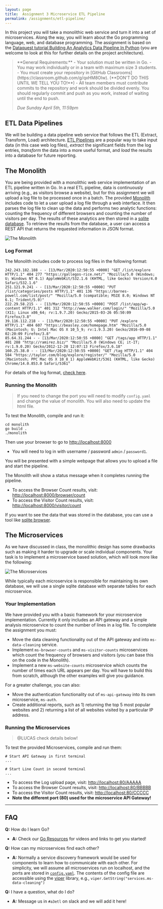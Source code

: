 ```yaml
---
layout: page
title:  Assignment 3 Microservice ETL Pipeline
permalink: /assignments/etl-pipeline/
---
```


In this project you will take a monolithic web service and turn it into a set of microservices. Along the way, you will learn about the Go programming language, web, and database programming. The assignment is based on the [Dataquest tutorial Building An Analytics Data Pipeline In Python](https://www.dataquest.io/blog/data-pipelines-tutorial/) (you are welcome to look at this for further details on the project architecture).

<blockquote>
**General Requirements:** 
  - Your solution must be written in Go.
  - You may work individually or in a team with maximum size 3 students.
  - You must create your repository in [GitHub Classrooms](https://classroom.github.com/g/qxHM8OIw). (**DON'T DO THIS UNTIL WE TELL YOU TO!**)
  - All team members must contribute commits to the repository and work should be divided evenly. You should regularly commit and push as you work, instead of waiting until the end to push.

*Due Sunday April 5th, 11:59pm*
</blockquote> 

## ETL Data Pipelines
We will be building a data pipeline web service that follows the ETL (Extract, Transform, Load) architecture. [ETL Pipelines](https://databricks.com/glossary/etl-pipeline) are a popular way to take input data (in this case web log files), *extract* the significant fields from the log entries, *transform* the data into a more useful format, and *load* the results into a database for future reporting.


## The Monolith
You are being provided with a monolithic web service implementation of an ETL pipeline written in Go.  In a real ETL pipeline, data is continuously arriving (e.g., as visitors browse a website), but for this assignment we will upload a log file to be processed once in a batch. The provided [Monolith](https://github.com/gwAdvNet20/ETL-pipeline/tree/master/monolith) includes code to let a user upload a log file through a web interface.  It then parses the log file to clean up the data and performs two analytic functions: counting the frequency of different browsers and counting the number of visitors per day. The results of these analytics are then stored in a [sqlite database](https://www.sqlite.org/index.html). To retrieve the results from the database, a user can access a REST API that returns the requested information in JSON format.

![The Monolith](monolith.png)

### Log Format
The Monolith includes code to process log files in the following format:
```
242.243.182.188 - - [13/Mar/2020:12:50:55 +0000] "GET /list/explore HTTP/1.1" 404 277 "https://gallegos-rice.net/" "Mozilla/5.0 (Windows; U; Windows NT 6.1) AppleWebKit/532.1.6 (KHTML, like Gecko) Version/4.0 Safari/532.1.6"
251.121.9.241 - - [13/Mar/2020:12:50:55 +0000] "PUT /list/categories/posts HTTP/1.1" 401 136 "https://barnes-powell.com/list/post/" "Mozilla/5.0 (compatible; MSIE 8.0; Windows NT 6.1; Trident/5.0)"
222.29.58.215 - - [13/Mar/2020:12:50:55 +0000] "POST /list/app/wp-content HTTP/1.1" 401 312 "http://www.walker.com/login/" "Mozilla/5.0 (X11; Linux x86_64; rv:1.9.7.20) Gecko/2015-03-26 05:50:09 Firefox/3.8"
39.116.112.218 - - [13/Mar/2020:12:50:55 +0000] "PUT /explore HTTP/1.1" 404 607 "https://beasley.com/homepage.htm" "Mozilla/5.0 (Macintosh; U; Intel Mac OS X 10_5_9; rv:1.9.3.20) Gecko/2016-09-08 02:20:09 Firefox/3.8"
85.64.31.244 - - [13/Mar/2020:12:50:55 +0000] "GET /tags/app HTTP/1.1" 401 288 "http://ramirez.biz/" "Mozilla/5.0 (Windows CE; it-IT; rv:1.9.0.20) Gecko/2012-12-20 12:07:13 Firefox/3.6.18"
160.25.38.0 - - [13/Mar/2020:12:50:55 +0000] "GET /tag HTTP/1.1" 404 584 "https://taylor.com/blog/explore/register/" "Mozilla/5.0 (Macintosh; PPC Mac OS X 10_8_1) AppleWebKit/5361 (KHTML, like Gecko) Chrome/14.0.853.0 Safari/5361"
```
For details of the log format, [check here](https://www.dataquest.io/blog/data-pipelines-tutorial/). 

### Running the Monolith

> If you need to change the port you will need to modify `config.yaml` and change the value of monolith. You will also need to update the html file.

To test the Monolith, compile and run it:

```
cd monolith
go build .
./monolith 
```

Then use your browser to go to [http://localhost:8000](http://localhost:8000)

  - You will need to log in with username / password `admin` / `password1`.

You will be presented with a simple webpage that allows you to upload a file and start the pipeline.

The Monolith will show a status message when it completes running the pipeline.

  - To access the Browser Count results, visit: [http://localhost:8000/browser/count](http://localhost:8000/browser/count)
  - To access the Visitor Count results, visit: [http://localhost:8000/visitor/count](http://localhost:8000/visitor/count)

If you want to see the data that was stored in the database, you can use a tool like [sqlite browser](https://sqlitebrowser.org/).

## The Microservices
As we have discussed in class, the monolithic design has some drawbacks such as making it harder to upgrade or scale individual components. Your task is to implement a microservice based solution, which will look more like the following:

![The Microservices](microservices.png)

While typically each microservice is responsible for maintaining its own database, we will use a single sqlite database with separate tables for each microservice.

### Your Implementation

We have provided you with a basic framework for your microservice implementation. Currently it only includes an API gateway and a simple analysis microservice to count the number of lines in a log file. To complete the assignment you must:

 - Move the data cleaning functionality out of the API gateway and into `ms-data-cleaning` service.
 - Implement `ms-browser-counts` and `ms-visitor-counts` microservices which count the frequency of browsers and visitors (you can base this on the code in the Monolith).
 - Implement a new `ms-website-counts` microservice which counts the number of times each URL appears per day. You will have to build this from scratch, although the other examples will give you guidance.

For a greater challenge, you can also:
 - Move the authentication functionality out of `ms-api-gateway` into its own microservice, `ms-auth`.
 - Create additional reports, such as 1) returning the top 5 most popular websites and 2) returning a list of all websites visited by a particular IP address.


### Running the Microservices

> @LUCAS check details below!

To test the provided Microservices, compile and run them:
```
# Start API Gateway in first terminal
...

# Start Line Count in second terminal
...

```
  - To access the Log upload page, visit: [http://localhost:80/AAAAA](http://localhost:80/AAAAA)
  - To access the Browser Count results, visit: [http://localhost:80/BBBBB](http://localhost:80/BBBBB)
  - To access the Visitor Count results, visit: [http://localhost:80/CCCCC](http://localhost:80/CCCCC)
  - **Note the different port (80) used for the microservice API Gateway!**

---

## FAQ
**Q:** How do I learn Go? 
  - **A:** Check our [Go Resources](/wiki/go/) for videos and links to get you started!

**Q:** How can my microservices find each other? 
  - **A:** Normally a service discovery framework would be used for components to learn how to communicate with each other. For simplicity, we will assume all microservices run on localhost, and the ports are stored in [`config.yaml`](https://github.com/gwAdvNet20/ETL-pipeline/blob/master/config.yaml). The contents of the config file are accessible using the [viper](https://github.com/spf13/viper) library, e.g., `viper.GetString("services.ms-data-cleaning")`

**Q:** I have a question, what do I do?
 - **A:** Message us in `#a3etl` on slack and we will add it here!
